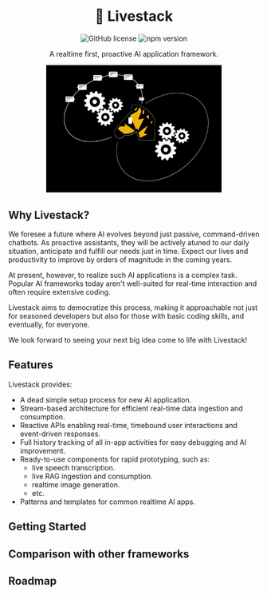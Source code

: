 
<h1 align="center">🦓&nbsp;Livestack
</h1>

<p align="center">
<img src="https://img.shields.io/badge/license-MIT-blue.svg" alt="GitHub license" />
<img src="https://img.shields.io/npm/v/@livestack/core.svg?style=flat" alt="npm version" />
</p>

<p align="center">A realtime first, proactive AI application framework.</p>

<p align="center">
<img src="assets/intro.gif"
     width="70%" height="auto" />
</p>

## Why Livestack?


We foresee a future where AI evolves beyond just passive, command-driven chatbots. As proactive assistants, they will be actively atuned to our daily situation, anticipate and fulfill our needs just in time. Expect our lives and productivity to improve by orders of magnitude in the coming years.

At present, however, to realize such AI applications is a complex task. Popular AI frameworks today aren't well-suited for real-time interaction and often require extensive coding. 

Livestack aims to democratize this process, making it approachable not just for seasoned developers but also for those with basic coding skills, and eventually, for everyone.

We look forward to seeing your next big idea come to life with Livestack!

## Features

Livestack provides:

- A dead simple setup process for new AI application.
- Stream-based architecture for efficient real-time data ingestion and consumption.
- Reactive APIs enabling real-time, timebound user interactions and event-driven responses.
- Full history tracking of all in-app activities for easy debugging and AI improvement.
- Ready-to-use components for rapid prototyping, such as:
  -  live speech transcription.
  -  live RAG ingestion and consumption.
  -  realtime image generation.
  -  etc.
- Patterns and templates for common realtime AI apps.


## Getting Started


## Comparison with other frameworks

## Roadmap

